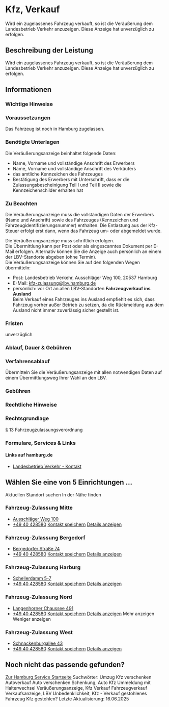 # Kfz, Verkauf
Wird ein zugelassenes Fahrzeug verkauft, so ist die Veräußerung dem Landesbetrieb Verkehr anzuzeigen. Diese Anzeige hat unverzüglich zu erfolgen.

## Beschreibung der Leistung
Wird ein zugelassenes Fahrzeug verkauft, so ist die Veräußerung dem Landesbetrieb Verkehr anzuzeigen. Diese Anzeige hat unverzüglich zu erfolgen.

## Informationen

### Wichtige Hinweise

### Voraussetzungen
Das Fahrzeug ist noch in Hamburg zugelassen.

### Benötigte Unterlagen
Die Veräußerungsanzeige beinhaltet folgende Daten:
* Name, Vorname und vollständige Anschrift des Erwerbers
* Name, Vorname und vollständige Anschrift des Verkäufers
* das amtliche Kennzeichen des Fahrzeuges
* Bestätigung des Erwerbers mit Unterschrift, dass er die Zulassungsbescheinigung Teil I und Teil II sowie die Kennzeichenschilder erhalten hat

### Zu Beachten
Die Veräußerungsanzeige muss die vollständigen Daten der Erwerbers (Name und Anschrift) sowie des Fahrzeuges (Kennzeichen und Fahrzeugidentifizierungsnummer) enthalten.
Die Entlastung aus der Kfz-Steuer erfolgt erst dann, wenn das Fahrzeug um- oder abgemeldet wurde.  

Die Veräußerungsanzeige muss schriftlich erfolgen.  
Die Übermittlung kann per Post oder als eingescanntes Dokument per E-Mail erfolgen. Alternativ können Sie die Anzeige auch persönlich an einem der LBV-Standorte abgeben (ohne Termin).  
Die Veräußerungsanzeige können Sie auf den folgenden Wegen übermitteln:
* Post: Landesbetrieb Verkehr, Ausschläger Weg 100, 20537 Hamburg
* E-Mail: kfz-zulassung@lbv.hamburg.de
* persönlich: vor Ort an allen LBV-Standorten
**Fahrzeugverkauf ins Ausland**   
Beim Verkauf eines Fahrzeuges ins Ausland empfiehlt es sich, dass Fahrzeug vorher außer Betrieb zu setzen, da die Rückmeldung aus dem Ausland nicht immer zuverlässig sicher gestellt ist.

### Fristen
unverzüglich

### Ablauf, Dauer & Gebühren

### Verfahrensablauf
Übermitteln Sie die Veräußerungsanzeige mit allen notwendigen Daten auf einem Übermittlungsweg Ihrer Wahl an den LBV.

### Gebühren

### Rechtliche Hinweise

### Rechtsgrundlage
§ 13 Fahrzeugzulassungsverordnung

### Formulare, Services & Links

#### Links auf hamburg.de
* [Landesbetrieb Verkehr - Kontakt](https://www.hamburg.de/verkehr/lbv/kontakt)

## Wählen Sie eine von 5 Einrichtungen ...
Aktuellen Standort suchen
In der Nähe finden

### Fahrzeug-Zulassung Mitte
* [Ausschläger Weg 100](#)
* [+49 40 428580](tel:+4940428580 "+49 40 428580")
[Kontakt speichern](//iason.hamburg.de/befi/info/vcard/111188644/ "Kontakt speichern") 
[Details anzeigen](/service/info/111188644/)

### Fahrzeug-Zulassung Bergedorf
* [Bergedorfer Straße 74](#)
* [+49 40 428580](tel:+4940428580 "+49 40 428580")
[Kontakt speichern](//iason.hamburg.de/befi/info/vcard/111188652/ "Kontakt speichern") 
[Details anzeigen](/service/info/111188652/)

### Fahrzeug-Zulassung Harburg
* [Schellerdamm 5-7](#)
* [+49 40 428580](tel:+4940428580 "+49 40 428580")
[Kontakt speichern](//iason.hamburg.de/befi/info/vcard/111188646/ "Kontakt speichern") 
[Details anzeigen](/service/info/111188646/)

### Fahrzeug-Zulassung Nord
* [Langenhorner Chaussee 491](#)
* [+49 40 428580](tel:+4940428580 "+49 40 428580")
[Kontakt speichern](//iason.hamburg.de/befi/info/vcard/111188650/ "Kontakt speichern") 
[Details anzeigen](/service/info/111188650/)
Mehr anzeigen Weniger anzeigen

### Fahrzeug-Zulassung West
* [Schnackenburgallee 43](#)
* [+49 40 428580](tel:+4940428580 "+49 40 428580")
[Kontakt speichern](//iason.hamburg.de/befi/info/vcard/111188648/ "Kontakt speichern") 
[Details anzeigen](/service/info/111188648/)

## Noch nicht das passende gefunden?
 [Zur Hamburg Service Startseite](/service/)
Suchwörter: Umzug Kfz verschenken Autoverkauf Auto verschenken Schenkung, Auto Kfz Ummeldung mit Halterwechsel Veräußerungsanzeige, Kfz Verkauf Fahrzeugverkauf Verkaufsanzeige, LBV Unbedenklichkeit, Kfz - Verkauf gestohlenes Fahrzeug Kfz gestohlen?
Letzte Aktualisierung: 16.06.2025
